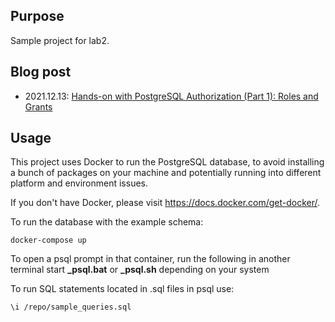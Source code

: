 ## Purpose

Sample project for lab2.

## Blog post

- 2021.12.13: [Hands-on with PostgreSQL Authorization (Part 1): Roles and Grants](https://www.tangramvision.com/blog/hands-on-with-postgresql-authorization-part-1-roles-and-grants)

## Usage

This project uses Docker to run the PostgreSQL database, to avoid installing
a bunch of packages on your machine and potentially running into different
platform and environment issues.

If you don't have Docker, please visit https://docs.docker.com/get-docker/.

To run the database with the example schema:

```
docker-compose up 
```

To open a psql prompt in that container, run the following in another terminal start **_psql.bat** or **_psql.sh** depending on your system 

To run SQL statements located in .sql files in psql use:

```
\i /repo/sample_queries.sql
```
